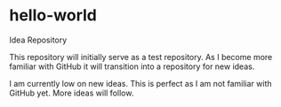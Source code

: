 # hello-world
Idea Repository

This repository will initially serve as a test repository. As I become more familiar with GitHub it will transition into a repository for new ideas.

I am currently low on new ideas. This is perfect as I am not familiar with GitHub yet. More ideas will follow.
